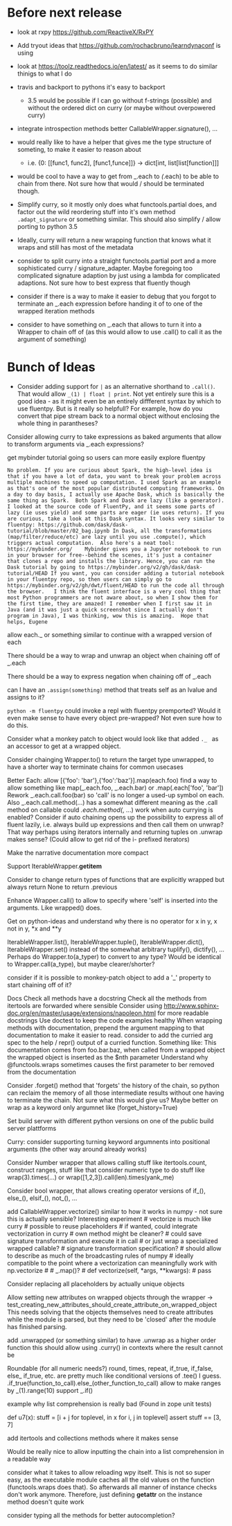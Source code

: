 # Before next release
* look at rxpy https://github.com/ReactiveX/RxPY
* Add tryout ideas that https://github.com/rochacbruno/learndynaconf is using
* look at https://toolz.readthedocs.io/en/latest/ as it seems to do similar thinigs to what I do
* travis and backport to pythons it's easy to backport
    * 3.5 would be possible if I can go without f-strings (possible) and without the ordered dict on curry (or maybe without overpowered curry)

* integrate introspection methods better CallableWrapper.signature(), ...
* would really like to have a helper that gives me the type structure of someting, to make it easier to reason about
    * i.e. {0: [[func1, func2], [func1,funce]]} -> dict[int, list[list[function]]]

* would be cool to have a way to get from _.each to _(_.each) to be able to chain from there. Not sure how that would / should be terminated though.
* Simplify curry, so it mostly only does what functools.partial does, and factor out the wild reordering stuff into it's own method `.adapt_signature` or something similar. This should also simplify / allow porting to python 3.5
* Ideally, curry will return a new wrapping function that knows what it wraps and still has most of the metadata
* consider to split curry into a straight functools.partial port and a more sophisticated curry / signature_adapter. Maybe foregoing too complicated signature adaption by just using a lambda for complicated adaptions. Not sure how to best express that fluently though

* consider if there is a way to make it easier to debug that you forgot to terminate an _.each expression before handing it of to one of the wrapped iteration methods

* consider to have something on _.each that allows to turn it into a Wrapper to chain off of (as this would allow to use .call() to call it as the argument of something)

# Bunch of Ideas

* Consider adding support for `|` as an alternative shorthand to `.call()`. That would allow `_(1) | float | print`. Not yet entirely sure this is a good idea - as it might even be an entirely diffferent syntax by which to use fluentpy. But is it really so helpfull? For example, how do you convert that pipe stream back to a normal object without enclosing the whole thing in parantheses?

Consider allowing curry to take expressions as baked arguments that allow to transform arguments via _.each expressions?

get mybinder tutorial going so users can more easily explore fluentpy

    No problem. If you are curious about Spark, the high-level idea is that if you have a lot of data, you want to break your problem across multiple machines to speed up computation. I used Spark as an example as that's one of the most popular distributed computing frameworks. On a day to day basis, I actually use Apache Dask, which is basically the same thing as Spark.  Both Spark and Dask are lazy (like a generator). I looked at the source code of FluentPy, and it seems some parts of lazy (ie uses yield) and some parts are eager (ie uses return). If you are curious, take a look at this Dask syntax. It looks very similar to fluentpy: https://github.com/dask/dask-tutorial/blob/master/02_bag.ipynb In Dask, all the transformations (map/filter/reduce/etc) are lazy until you use .compute(), which triggers actual computation.  Also here's a neat tool: https://mybinder.org/    Mybinder gives you a Jupyter notebook to run in your browser for free--behind the scenes, it's just a container that clones a repo and installs the library. Hence, you can run the Dask tutorial by going to https://mybinder.org/v2/gh/dask/dask-tutorial/HEAD If you want, you can consider adding a tutorial notebook in your fluentpy repo, so then users can simply go to https://mybinder.org/v2/gh/dwt/fluent/HEAD to run the code all through the browser.   I think the fluent interface is a very cool thing that most Python programmers are not aware about, so when I show them for the first time, they are amazed! I remember when I first saw it in Java (and it was just a quick screenshot since I actually don't program in Java), I was thinking, wow this is amazing.  Hope that helps, Eugene

allow each._ or something similar to continue with a wrapped version of each

There should be a way to wrap and unwrap an object when chaining off of _.each

There should be a way to express negation when chaining off of _.each

can I have an `.assign(something)` method that treats self as an lvalue and assigns to it?

`python -m fluentpy` could invoke a repl with fluentpy premported?
Would it even make sense to have every object pre-wrapped? Not even sure how to do this.

Consider what a monkey patch to object would look like that added `._ ` as an accessor to get at a wrapped object.

Consider chainging Wrapper.to() to return the target type unwrapped, to have a shorter way to terminate chains for common usecases

Better Each:
    allow [{'foo': 'bar'},{'foo':'baz'}].map(each.foo)
    find a way to allow something like map(_.each.foo, _.each.bar) or .map(.each['foo', 'bar'])
    Rework _.each.call.foo(bar) so 'call' is no longer a used-up symbol on each.
    Also _.each.call.method(...) has a somewhat different meaning as the .call method on callable
    could _.each.method(_, ...) work when auto currying is enabled?
    Consider if auto chaining opens up the possibility to express all of fluent lazily, i.e. always build up expressions and then call them on unwrap? That way perhaps using iterators internally and returning tuples on .unwrap makes sense? (Could allow to get rid of the i- prefixed iterators)

Make the narrative documentation more compact

Support IterableWrapper.__getitem__

Consider to change return types of functions that are explicitly wrapped but always return None to return .previous

Enhance Wrapper.call() to allow to specify where 'self' is inserted into the arguments. Like wrapped() does.

Get on python-ideas and understand why there is no operator for x in y, x not in y, *x and **y

IterableWrapper.list(), IterableWrapper.tuple(), IterableWrapper.dict(), IterableWrapper.set() instead of the somewhat arbitrary tuplify(), dictify(), … Perhaps do Wrapper.to(a_typer) to convert to any type? Would be identical to Wrapper.call(a_type), but maybe clearer/shorter?

consider if it is possible to monkey-patch object to add a '_' property to start chaining off of it?

Docs
    Check all methods have a docstring
    Check all the methods from itertools are forwarded where sensible
    Consider using http://www.sphinx-doc.org/en/master/usage/extensions/napoleon.html for more readable docstrings
    Use doctest to keep the code examples healthy
    When wrapping methods with documentation, prepend the argument mapping to that documentation to make it easier to read.
    consider to add the curried arg spec to the help / repr() output of a curried function.
        Something like: This documentation comes from foo.bar.baz, when called from a wrapped object the wrapped object 
        is inserted as the $nth parameter
    Understand why @functools.wraps sometimes causes the first parameter to ber removed from the documentation

Consider .forget() method that 'forgets' the history of the chain, so python can reclaim the memory of all those intermediate results without one having to terminate the chain. Not sure what this would give us? Maybe better on wrap as a keyword only argumnet like (forget_history=True)

Set build server with different python versions on one of the public build server plattforms

Curry: consider supporting turning keyword argumnents into positional arguments (the other way around already works)

Consider Number wrapper that allows calling stuff like itertools.count, construct ranges, stuff like that
consider numeric type to do stuff like wrap(3).times(...)
    or wrap([1,2,3]).call(len).times(yank_me)

Consider bool wrapper, that allows creating operator versions of if_(), else_(), elsif_(), not_(), ...

add CallableWrapper.vectorize() similar to how it works in numpy - not sure this is actually sensible? Interesting experiment
    # vectorize is much like curry
    # possible to reuse placeholders
    # if wanted, could integrate vectorization in curry
    # own method might be cleaner?
    # could save signature transformation and execute it in call
    # or just wrap a specialized wrapped callable?
    # signature transformation specification?
    # should allow to describe as much of the broadcasting rules of numpy
    # ideally compatible to the point where a vectorization can meaningfully work with np.vectorize
    # 
    # _.map()? 
    # def vectorize(self, *args, **kwargs):
    #     pass

Consider replacing all placeholders by actually unique objects

Allow setting new attributes on wrapped objects through the wrapper -> test_creating_new_attributes_should_create_attribute_on_wrapped_object
This needs solving that the objects themselves need to create attributes while the module is parsed, but they need to be 'closed' after the module has finished parsing.

add .unwrapped (or something similar) to have .unwrap as a higher order function
    this should allow using .curry() in contexts where the result cannot be 

Roundable (for all numeric needs?)
    round, times, repeat, if_true, if_false, else_
if_true, etc. are pretty much like conditional versions of .tee() I guess.
.if_true(function_to_call).else_(other_function_to_call)
allow to make ranges by _(1).range(10)
support _.if()

example why list comprehension is really bad (Found in zope unit tests)

def u7(x):
    stuff = [i + j for toplevel, in x for i, j in toplevel]
    assert stuff == [3, 7]

add itertools and collections methods where it makes sense

Would be really nice to allow inputting the chain into a list comprehension in a readable way

consider what it takes to allow reloading wpy itself. This is not so super easy, as the executable module caches all the old values on the function (functools.wraps does that). So afterwards all manner of instance checks don't work anymore. Therefore, just defining __getattr__ on the instance method doesn't quite work

consider typing all the methods for better autocompletion?
